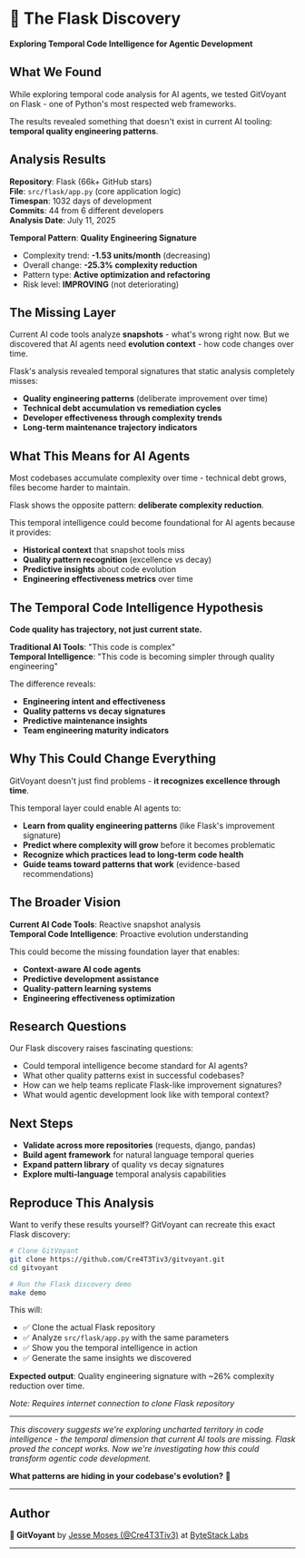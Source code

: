 # 🔮 The Flask Discovery

**Exploring Temporal Code Intelligence for Agentic Development**

## What We Found

While exploring temporal code analysis for AI agents, we tested GitVoyant on Flask - one of Python's most respected web frameworks.

The results revealed something that doesn't exist in current AI tooling: **temporal quality engineering patterns**.

## Analysis Results

**Repository**: Flask (66k+ GitHub stars)  
**File**: `src/flask/app.py` (core application logic)  
**Timespan**: 1032 days of development  
**Commits**: 44 from 6 different developers  
**Analysis Date**: July 11, 2025

**Temporal Pattern**: **Quality Engineering Signature**
- Complexity trend: **-1.53 units/month** (decreasing)
- Overall change: **-25.3% complexity reduction**
- Pattern type: **Active optimization and refactoring**
- Risk level: **IMPROVING** (not deteriorating)

## The Missing Layer

Current AI code tools analyze **snapshots** - what's wrong right now.
But we discovered that AI agents need **evolution context** - how code changes over time.

Flask's analysis revealed temporal signatures that static analysis completely misses:
- **Quality engineering patterns** (deliberate improvement over time)
- **Technical debt accumulation vs remediation cycles**
- **Developer effectiveness through complexity trends**
- **Long-term maintenance trajectory indicators**

## What This Means for AI Agents

Most codebases accumulate complexity over time - technical debt grows, files become harder to maintain.

Flask shows the opposite pattern: **deliberate complexity reduction**.

This temporal intelligence could become foundational for AI agents because it provides:
- **Historical context** that snapshot tools miss
- **Quality pattern recognition** (excellence vs decay)
- **Predictive insights** about code evolution
- **Engineering effectiveness metrics** over time

## The Temporal Code Intelligence Hypothesis

**Code quality has trajectory, not just current state.**

**Traditional AI Tools**: "This code is complex"  
**Temporal Intelligence**: "This code is becoming simpler through quality engineering"

The difference reveals:
- **Engineering intent and effectiveness**
- **Quality patterns vs decay signatures**
- **Predictive maintenance insights**
- **Team engineering maturity indicators**

## Why This Could Change Everything

GitVoyant doesn't just find problems - **it recognizes excellence through time**.

This temporal layer could enable AI agents to:
- **Learn from quality engineering patterns** (like Flask's improvement signature)
- **Predict where complexity will grow** before it becomes problematic
- **Recognize which practices lead to long-term code health**
- **Guide teams toward patterns that work** (evidence-based recommendations)

## The Broader Vision

**Current AI Code Tools**: Reactive snapshot analysis  
**Temporal Code Intelligence**: Proactive evolution understanding

This could become the missing foundation layer that enables:
- **Context-aware AI code agents**
- **Predictive development assistance**
- **Quality-pattern learning systems**
- **Engineering effectiveness optimization**

## Research Questions

Our Flask discovery raises fascinating questions:
- Could temporal intelligence become standard for AI agents?
- What other quality patterns exist in successful codebases?
- How can we help teams replicate Flask-like improvement signatures?
- What would agentic development look like with temporal context?

## Next Steps

- **Validate across more repositories** (requests, django, pandas)
- **Build agent framework** for natural language temporal queries
- **Expand pattern library** of quality vs decay signatures
- **Explore multi-language** temporal analysis capabilities

## Reproduce This Analysis

Want to verify these results yourself? GitVoyant can recreate this exact Flask discovery:

```bash
# Clone GitVoyant
git clone https://github.com/Cre4T3Tiv3/gitvoyant.git
cd gitvoyant

# Run the Flask discovery demo
make demo
```

This will:
- ✅ Clone the actual Flask repository
- ✅ Analyze `src/flask/app.py` with the same parameters
- ✅ Show you the temporal intelligence in action
- ✅ Generate the same insights we discovered

**Expected output**: Quality engineering signature with ~26% complexity reduction over time.

*Note: Requires internet connection to clone Flask repository*

---

*This discovery suggests we're exploring uncharted territory in code intelligence - the temporal dimension that current AI tools are missing. Flask proved the concept works. Now we're investigating how this could transform agentic code development.*

**What patterns are hiding in your codebase's evolution?** 🔮

---
## Author

**🔮 GitVoyant** by [Jesse Moses (@Cre4T3Tiv3)](https://github.com/Cre4T3Tiv3) at [ByteStack Labs](https://bytestacklabs.com)

---
